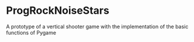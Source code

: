 # ProgRockNoiseStars
A prototype of a vertical shooter game with the implementation of the basic functions of Pygame
